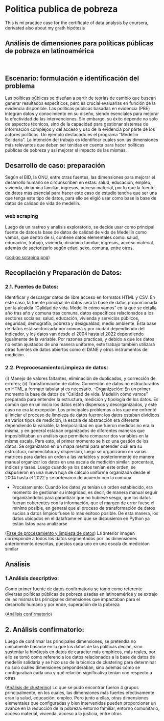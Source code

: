 # Politica publica de pobreza
This is mi practice case for the certificate of data analysis by coursera, derivated also about my grath hipótesis

## Análisis de dimensiones para políticas públicas de pobreza en latinoamérica

 &nbsp;

## Escenario: formulación e identificación del problema
  Las políticas públicas se diseñan a partir de teorías de cambio que buscan generar resultados específicos, pero es crucial evaluarlas en función de la evidencia disponible. Las políticas públicas basadas en evidencia (PBE) integran datos y conocimiento en su diseño, siendo esenciales para mejorar la efectividad de las intervenciones. Sin embargo, su éxito depende no solo de aspectos técnicos, sino de la capacidad para gestionar sistemas de información complejos y del acceso y uso de la evidencia  por parte de los actores políticos. Un ejemplo destacado es el programa "Medellín Solidaria". La intención del trabajo es identificar cuáles son las dimensiones más relevantes que deben ser tenidas en cuenta para hacer políticas públicas de pobreza y asi mejorar el impacto de las mismas.

## Desarrollo de caso: preparación
Según el BID, la ONU, entre otras fuentes, las dimensiones para mejorar el desarrollo humano se circunscriben en estas: salud, educación, empleo, vivienda, dinámica familiar,
ingresos, acceso material, por lo que la fuente de datos más esencial para hacer este caso de estudio tendría que ser una que tenga este tipo de datos, para ello se eligió usar como base la base de datos de calidad de vida de medellín.

### web scraping
Luego de un rastreo y análisis exploratorio, se decide usar como principal fuente de datos la base de datos de calidad de vida de Medellín como vamos, que dentro de si, contiene datos elementales como: salud, educación, trabajo, vivienda, dinámica familiar,
ingresos, acceso material. además de sectorizarlo según edad, sexo, comuna, entre otros.

([codigo scraping.png](https://github.com/pblohan/Pol-tica-p-blica-pobreza/blob/f6259636c21fefb57d8f4af5ee9cecce90c6989c/codigo%20scraping.png))

## Recopilación y Preparación de Datos:
### 2.1. Fuentes de Datos:
Identificar y descargar datos de libre acceso en
formatos HTML y CSV. En este caso, la fuente principal de datos será la
base de datos proporcionada por la alcaldía “Calidad de vida. Medellín
cómo vamos” en la que se detalla año tras año y comuna tras comuna,
datos específicos relacionados a los sectores sociales: salud,
educación, vivienda y servicios públicos, seguridad, demografía,
pobreza y desigualdad, medio ambiente. Esta base de datos está
sectorizada por comuna y por ciudad dependiendo del indicador, y los
datos van desde el 2004 hasta el 2022 dependiendo igualmente de la
variable.
Por razones practicas, y debido a que los datos no están ajustados de
una manera uniforme, este trabajo también utilizará otras fuentes de
datos abiertos como el DANE y otros instrumentos de medición.

### 2.2. Preprocesamiento:Limpieza de datos:
(i) Manejo de valores faltantes,
eliminación de duplicados, y corrección de errores; (ii) Transformación
de datos: Conversión de datos no estructurados en HTML a formato
tabular si es necesario.
-Organización: En un primer momento la base de datos de “Calidad
de vida. Medellín cómo vamos” preparada para entender la
estructura, medición y tipología de los datos. Es común que en un
inicio los datos estén dispersos y desorganizados, y este caso no era
la excepción. Los principales problemas a los que me enfrenté al
iniciar el proceso de limpieza de datos fueron: los datos estaban
divididos en varios tipos de medición, la escala de abstracción era
diferente dependiendo la variable, la temporalidad en que fueron
medidos no era la misma, y en general estaban organizados de
diferentes maneras que imposibilitaban un análisis que permitiera
comparar dos variables en la misma escala.
Para esto, el primer momento se hizo una gestión de los datos. Se
organizaron en un mapa mental para entender cuál era su estructura,
nomenclatura y dispersión, luego se organizaron en varias matrices
para darles un orden a las variables y posteriormente de manera
manual organizar los datos en una escala de medición similar:
porcentaje, índices y tasas. Luego cuando ya los datos tenían este
orden, se dispusieron en una nueva hoja de cálculo uniforme
organizada desde el 2004 hasta el 2022 y se ordenaron de acuerdo
con la comuna

- Procesamiento: Cuando los datos ya tenían un orden establecido,
era momento de gestionar su integridad, es decir, de manera
manual seguir organizándolos para garantizar que no hubiese
sesgo, que los datos fueran coherentes con la información, que el
margen de error fuese el mínimo posible, en general que el
proceso de transformación de datos sucios a datos limpios fuese
lo más exitoso posible. De esta manera, los datos ubicados en el
dataframe en que se dispusieron en Python ya están listos para
analizarse

([Fase de procesamiento y limpieza de datos](https://github.com/pblohan/Pol-tica-p-blica-pobreza/blob/f6259636c21fefb57d8f4af5ee9cecce90c6989c/codigo%20scraping.png))
La anterior imagen corresponde a todos los datos segmentados por las dimensiones anteriormente descritas, puestos cada uno en una escala de medicióon similar

## Análisis

### 1.Análisis descriptivo: 
Como primer fuente de datos confirmatoria se tomó como referente diversas políticas públicas de pobreza usadas en latinoamérica y se extrajo de las mismas las principales dimensiones que impactaban para el desarrollo humano y por ende, superación de la pobreza

([Análisis confirmatorio](https://github.com/pblohan/Pol-tica-p-blica-pobreza/blob/2cd159a3d2c47a090462667c799bdbcdfae607ca/identificaci%C3%B3n%20de%20dimensiones.png))

## 2. Análisis confirmatorio: 
Luego de confirmar las principales dimensiones, se pretendía no únicamente basarse en lo que los datos de las políticas decían, sino sustentar la hipótesis en datos de carácter más empíricos, más reales, por ello se tomó como referencia los datos relacionados a la base de datos de medellín solidaria y se hizo uso de la técnica de clustering para determinar no solo cuáles dimensiones preponderaban, sino además cómo se configuraban cada una y qué relación significativa tenían con respecto a otras

([Análisis de clustering](https://github.com/pblohan/Pol-tica-p-blica-pobreza/blob/2cd159a3d2c47a090462667c799bdbcdfae607ca/fase%20de%20an%C3%A1lisis.png))
Lo que se pudo encontrar fueron 4 grupos principalmente, en los cuales, las dimensiones más fuertes efectivamente eran la salud, educación, empleo. Pero junto a ellas, otras dimensiones elementales que configuradas y bien intervenidas pueden proporcionar un avance en la reducción de la pobreza: entorno familiar, entorno comunitario, acceso material, vivienda, acceso a la justicia, entre otros

